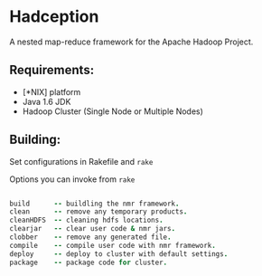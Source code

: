 Hadception
===========

A nested map-reduce framework for the Apache Hadoop Project.

Requirements:
--------------

* [*NIX] platform
* Java 1.6 JDK
* Hadoop Cluster (Single Node or Multiple Nodes)

Building:
--------------

Set configurations in Rakefile and ```rake```

Options you can invoke from ```rake```

```rake 

build      -- buildling the nmr framework.
clean      -- remove any temporary products.
cleanHDFS  -- cleaning hdfs locations.
clearjar   -- clear user code & nmr jars.
clobber    -- remove any generated file.
compile    -- compile user code with nmr framework.
deploy     -- deploy to cluster with default settings.
package    -- package code for cluster.
```




